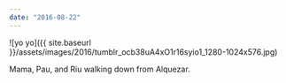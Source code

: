 ```yaml
---
date: "2016-08-22"
---
```


![yo yo]({{ site.baseurl }}/assets/images/2016/tumblr_ocb38uA4xO1r16syio1_1280-1024x576.jpg)

Mama, Pau, and Riu walking down from Alquezar.

